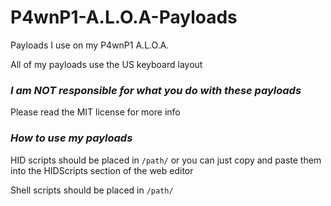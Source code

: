 # P4wnP1-A.L.O.A-Payloads

Payloads I use on my P4wnP1 A.L.O.A.

All of my payloads use the US keyboard layout

### *I am NOT responsible for what you do with these payloads*
Please read the MIT license for more info

### *How to use my payloads*

HID scripts should be placed in `/path/` or you can just copy and paste them into the HIDScripts section of the web editor

Shell scripts should be placed in `/path/`

